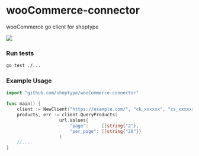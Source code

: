 # wooCommerce-connector
wooCommerce go client for shoptype

![](https://github.com/shoptype/wooCommerce-connector/workflows/Test/badge.svg)

### Run tests
```bash
go test ./...
```

### Example Usage
```go
import "github.com/shoptype/wooCommerce-connector"

func main() {
    client := NewClient("https://example.com/", "ck_xxxxxx", "cs_xxxxxx")
    products, err := client.QueryProducts(
                    url.Values{
                        "page":     []string{"2"},
                        "per_page": []string{"20"}}
                    )
    //...
}
```